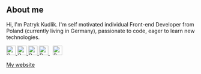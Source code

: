 ## About me 

Hi, I'm Patryk Kudlik. I'm self motivated individual Front-end Developer from Poland (currently living in Germany), passionate to code, eager to learn new technologies. 

<p>
    <a href="mailto:patryk.kudlik@gmail.com" title="Gmail" target="_blank">
        <img src="https://img.shields.io/badge/-Gmail-c14438?style=for-the-badge&logo=Gmail&logoColor=white" alt="Badge" title="Gmail" height="25" />
    </a> 
    <a href="https://www.linkedin.com/in/patryk-kudlik/" title="LinkedIn" target="_blank">
        <img src="https://img.shields.io/badge/linkedin-%230077B5.svg?&style=for-the-badge&logo=linkedin&logoColor=white" alt="Badge" title="LinkedIn" height="25" />
    </a> 
    <a href="https://www.instagram.com/patryk.kudlik/" title="Instagram" target="_blank">
        <img src="https://img.shields.io/badge/instagram-%23E4405F.svg?&style=for-the-badge&logo=instagram&logoColor=white" alt="Badge" title="Instagram" height="25" />
    </a> 
    <a href="https://twitter.com/patryk_kudlik" title="Twitter" target="_blank">
        <img src="https://img.shields.io/badge/twitter-%231DA1F2.svg?&style=for-the-badge&logo=twitter&logoColor=white" alt="Badge" title="Twitter" height="25" />
    </a> 
    <a href="https://codepen.io/krudi" title="CodePen" target="_blank">
        <img src="https://img.shields.io/badge/codepen-%231E1F26.svg?&style=for-the-badge&logo=codepen&logoColor=white" alt="Badge" title="CodePen" height="25" />
    </a>
</p>

<p>
    <a href="https://patrykkudlik.com" title="Portfolio" target="_blank">
        My website
    </a>
</p>
